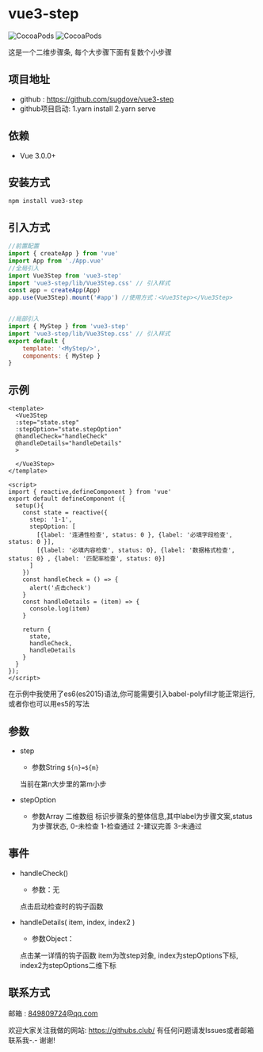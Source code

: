 # vue3-step

![CocoaPods](https://img.shields.io/npm/dt/vue3-step.svg)
![CocoaPods](https://img.shields.io/npm/v/vue3-step.svg)


这是一个二维步骤条, 每个大步骤下面有复数个小步骤
<!-- [demo](https://githubs.club/demo/) -->

## 项目地址
- github : https://github.com/sugdove/vue3-step
- github项目启动: 1.yarn install 2.yarn serve

## 依赖
- Vue 3.0.0+

## 安装方式
```
npm install vue3-step
```

## 引入方式
```javascript
//前置配置
import { createApp } from 'vue'
import App from './App.vue'
//全局引入
import Vue3Step from 'vue3-step' 
import 'vue3-step/lib/Vue3Step.css' // 引入样式
const app = createApp(App)
app.use(Vue3Step).mount('#app') //使用方式：<Vue3Step></Vue3Step>


//局部引入
import { MyStep } from 'vue3-step'
import 'vue3-step/lib/Vue3Step.css' // 引入样式
export default {
    template: '<MyStep/>',
    components: { MyStep }
}
```

## 示例
```vue
<template>
  <Vue3Step
  :step="state.step"
  :stepOption="state.stepOption"
  @handleCheck="handleCheck"
  @handleDetails="handleDetails"
  >

  </Vue3Step>
</template>

<script>
import { reactive,defineComponent } from 'vue'
export default defineComponent ({
  setup(){
    const state = reactive({
      step: '1-1',
      stepOption: [
        [{label: '连通性检查', status: 0 }, {label: '必填字段检查', status: 0 }],
        [{label: '必填内容检查', status: 0}, {label: '数据格式检查', status: 0} , {label: '匹配率检查', status: 0}]
      ]
    })
    const handleCheck = () => {
      alert('点击check')
    }
    const handleDetails = (item) => {
      console.log(item)
    }
    
    return {
      state,
      handleCheck,
      handleDetails
    }
  }
});
</script>

```

在示例中我使用了es6(es2015)语法,你可能需要引入babel-polyfill才能正常运行,或者你也可以用es5的写法

## 参数

- step

    - 参数String `${n}=${m}` 
    
    当前在第n大步里的第m小步

- stepOption
    - 参数Array 二维数组
      标识步骤条的整体信息,其中label为步骤文案,status为步骤状态, 0-未检查 1-检查通过 2-建议完善 3-未通过

## 事件

- handleCheck()
    
    - 参数：无

    点击启动检查时的钩子函数
    
- handleDetails( item, index, index2 )

    - 参数Object：
    
    点击某一详情的钩子函数 item为改step对象, index为stepOptions下标, index2为stepOptions二维下标
    
## 联系方式

邮箱 : 849809724@qq.com

欢迎大家关注我做的网站: https://githubs.club/
有任何问题请发Issues或者邮箱联系我-.-  谢谢!